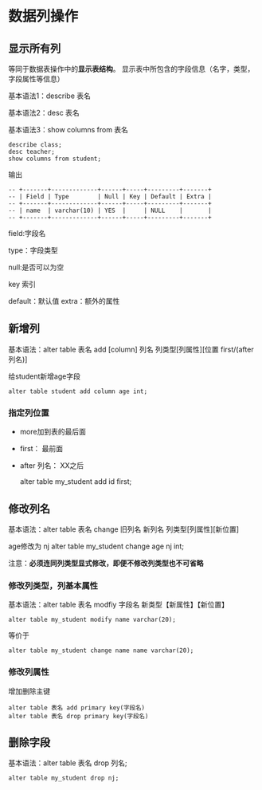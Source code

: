 # 数据列操作

## 显示所有列

等同于数据表操作中的**显示表结构**。
显示表中所包含的字段信息（名字，类型，字段属性等信息）

基本语法1：describe 表名

基本语法2：desc 表名

基本语法3：show columns from 表名

    describe class;
    desc teacher;
    show columns from student;

输出

    -- +-------+-------------+------+-----+---------+-------+
    -- | Field | Type        | Null | Key | Default | Extra |
    -- +-------+-------------+------+-----+---------+-------+
    -- | name  | varchar(10) | YES  |     | NULL    |       |
    -- +-------+-------------+------+-----+---------+-------+

field:字段名

type：字段类型

null:是否可以为空

key 索引

default：默认值 extra：额外的属性

## 新增列

基本语法：alter table 表名 add [column] 列名 列类型[列属性][位置 first/(after 列名)]

给student新增age字段

    alter table student add column age int;

### 指定列位置

- more加到表的最后面
- first： 最前面
- after 列名： XX之后

    alter table my_student add id first;

## 修改列名

基本语法：alter table 表名 change 旧列名 新列名 列类型[列属性][新位置]

age修改为 nj
    alter table my_student change age nj int;

注意：**必须连同列类型显式修改，即便不修改列类型也不可省略**

### 修改列类型，列基本属性

基本语法：alter table 表名 modfiy 字段名 新类型【新属性】【新位置】

    alter table my_student modify name varchar(20);
等价于

    alter table my_student change name name varchar(20);

### 修改列属性

增加删除主键

    alter table 表名 add primary key(字段名)
    alter table 表名 drop primary key(字段名)


## 删除字段

基本语法：alter table 表名 drop 列名;

    alter table my_student drop nj; 
